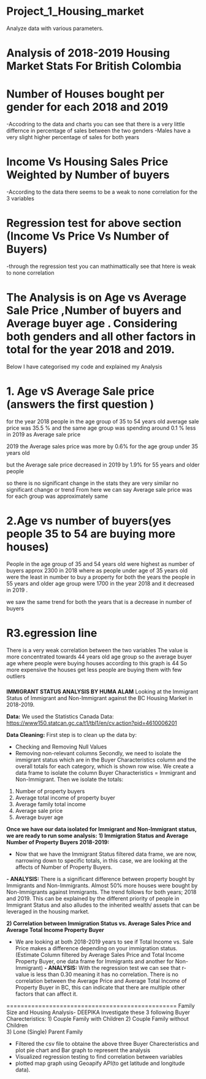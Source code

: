 # Project_1_Housing_market
Analyze data with various parameters.
# Analysis of 2018-2019 Housing Market Stats For British Colombia

# Number of Houses bought per gender for each 2018 and 2019
-Accodring to the data and charts you can see that there is a very little differnce in percentage of sales between the two genders
-Males have a very slight higher percentage of sales for both years

# Income Vs Housing Sales Price Weighted by Number of buyers
-According to the data there seems to be a weak to none correlation for the 3 variables 

# Regression test for above section (Income Vs Price Vs Number of Buyers)
-through the regression test you can mathimattically see that htere is weak to none correlation

###

# The Analysis is on Age vs Average Sale Price ,Number of buyers and Average buyer age . Considering both genders and all other factors in total for the year 2018 and 2019.

Below I have categorised my code and explained my Analysis

# 1. Age vS Average Sale price (answers the first question ) 

for the year 2018 people in the age group of 35 to 54 years old average sale price was 35.5 % 
and the same age group was spending around 0.1 % less in 2019 as Average sale price 

 2019 the Average sales price was more  by 0.6% for the age group under  35 years old

but the Average sale price decreased in 2019 by 1.9% for 55 years and older people
 
so there is no significant change in the stats they are very similar no significant change or  trend From here we can say Average sale price was for each group was approximately same


# 2.Age vs number of buyers(yes people 35 to 54 are buying more houses)

People in the age group of 35 and 54 years old were highest as number of buyers approx 2300 in 2018 
where as people under age of 35 years old were the least in number  to buy a property for both the years 
the people in 55 years and older age group were 1700 in the year 2018 and it decreased in 2019 . 

we saw the same trend for both the years that is a decrease in number of buyers 

# R3.egression line
There is a very weak correlation between the two variables 
The value is more concentrated towards 44 years old age group so the average buyer age where people were buying houses according to this graph is 44 
So more expensive the houses get less people are buying them with few outliers




###
**IMMIGRANT STATUS ANALYSIS BY HUMA ALAM**
Looking at the Immigrant Status of Immigrant and Non-Immigrant against the BC Housing Market in 2018-2019.

**Data:**
We used the Statistics Canada Data:
https://www150.statcan.gc.ca/t1/tbl1/en/cv.action?pid=4610006201

**Data Cleaning:**
First step is to clean up the data by:
 - Checking and Removing Null Values
 - Removing non-relevant columns
Secondly, we need to isolate the immigrant status which are in the Buyer Characteristics column and the overall totals for each category, which is shown row wise. We create a data frame to isolate the column Buyer Characteristics = Immigrant and Non-Immigrant. Then we isolate the totals:
1)	Number of property buyers                
2)	Average total income of property buyer   
3)	Average family total income               
4)	Average sale price                       
5)	Average buyer age    

**Once we have our data isolated for Immigrant and Non-Immigrant status, we are ready to run some analysis:**
**1)	Immigration Status and Average Number of Property Buyers 2018-2019:**
-	Now that we have the Immigrant Status filtered data frame, we are now, narrowing down to specific totals, in this case, we are looking at the affects of Number of Property Buyers.

**-	**ANALYSIS:**** There is a significant difference between property bought by Immigrants and Non-Immigrants. Almost 50% more houses were bought by Non-Immigrants against Immigrants. The trend follows for both years; 2018 and 2019. This can be explained by the different priority of people in Immigrant Status and also alludes to the inherited wealth/ assets that can be leveraged in the housing market.                     

**2)	Correlation between Immigration Status vs. Average Sales Price and Average Total Income Property Buyer**
- We are looking at both 2018-2019 years to see if Total Income vs. Sale Price makes a difference depending on your immigration status. (Estimate Column filtered by Average Sales Price and Total Income Property Buyer, one data frame for Immigrants and another for Non-Immigrant)
**-	ANALYSIS:** With the regression test we can see that r-value is less than 0.30 meaning it has no correlation. There is no correlation between the Average Price and Average Total Income of Property Buyer in BC, this can indicate that there are multiple other factors that can affect it.

================================================
Family Size and Housing Analysis- DEEPIKA
Investigate these 3 following Buyer Charecteristics:
                   1) Couple Family with Children
                   2) Couple Family without Children          
                   3) Lone (Single) Parent Family   
* Filtered the csv file to obtaine the above three Buyer Charecteristics and plot pie chart and Bar graph to represent the analysis
* Visualized regression testing to find correlation between variables
* plotted map graph using Geoapify API(to get latitude and longitude data).


